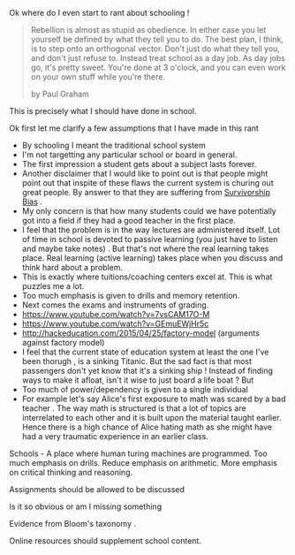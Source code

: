 Ok where do I even start to rant about schooling !

> Rebellion is almost as stupid as obedience. In either case you let yourself be defined by what they tell you to do. The best plan, I think, is to step onto an orthogonal vector. Don't just do what they tell you, and don't just refuse to. Instead treat school as a day job. As day jobs go, it's pretty sweet. You're done at 3 o'clock, and you can even work on your own stuff while you're there.
>
> by Paul Graham

This is precisely what I should have done in school. 

Ok first let me clarify a few assumptions that I have made in this rant

- By schooling I meant the traditional school system
- I'm not targetting any particular school or board in general. 
- The first impression a student gets about a subject lasts forever. 
- Another disclaimer that I would like to point out is that people might point out that inspite of these flaws the current system is churing out great people. By answer to that they are suffering from [Survivorship Bias](https://en.wikipedia.org/wiki/Survivorship_bias) .
- My only concern is that how many students could we have potentially got into a field if they had a good teacher in the first place. 
- I feel that the problem is in the way lectures are administered itself. Lot of time in school is devoted to passive learning (you just have to listen and maybe take notes) . But that's not where the real learning takes place. Real learning (active learning) takes place when you discuss and think hard about a problem.
- This is exactly where tuitions/coaching centers excel at. This is what puzzles me a lot. 
- Too much emphasis is given to drills and memory retention. 
- Next comes the exams and instruments of grading. 
- https://www.youtube.com/watch?v=7vsCAM17O-M
- https://www.youtube.com/watch?v=GEmuEWjHr5c
- http://hackeducation.com/2015/04/25/factory-model (arguments against factory model)
- I feel that the current state of education system at least the one I've been thorugh , is a sinking Titanic. But the sad fact is that most passengers don't yet know that it's a sinking ship ! Instead of finding ways to make it afloat, isn't it wise to just board a life boat ? But 
- Too much of power/dependency is given to a single individual
- For example let's say Alice's first exposure to math was scared by a bad teacher . The way math is structured is that a lot of topics are interrelated to each other and it is built upon the material taught earlier. Hence there is a high chance of Alice hating math as she might have had a very traumatic experience in an earlier class. 

Schools - A place where human turing machines are programmed. Too much emphasis on drills. Reduce emphasis on arithmetic. More emphasis on critical thinking and reasoning. 



Assignments should be allowed to be discussed



Is it so obvious or am I missing something



Evidence from Bloom's taxonomy . 



Online resources should supplement school content.